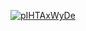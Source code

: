 <a href="file:/private/var/folders/sk/5l863n2500v5fw7dm2ybqcc40000gn/T/6841279724789670917/build/reports/kover/html/index.html">![pIHTAxWyDe](https://img.shields.io/badge/0.0-red?logo=kotlin&label=pIHTAxWyDe&style=for-the-badge)</a>
